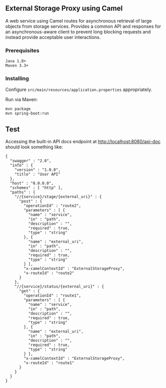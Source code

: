 
## External Storage Proxy using Camel

A web service using Camel routes for asynchronous retrieval of large objects from storage services.  Provides a common API and responses for an asynchronous-aware client to prevent long blocking requests and instead provide acceptable user interactions.   


### Prerequisites
```
Java 1.8+
Maven 3.3+
```

### Installing

Configure `src/main/resources/application.properties` appropriately.

Run via Maven:

```
mvn package
mvn spring-boot:run
```

## Test

Accessing the built-in API docs endpoint at [http://localhost:8080/api-doc](http://localhost:8080/api-doc) should look something like:  

```
{
  "swagger" : "2.0",
  "info" : {
    "version" : "1.0.0",
    "title" : "User API"
  },
  "host" : "0.0.0.0",
  "schemes" : [ "http" ],
  "paths" : {
    "//{service}/stage/{external_uri}" : {
      "post" : {
        "operationId" : "route2",
        "parameters" : [ {
          "name" : "service",
          "in" : "path",
          "description" : "",
          "required" : true,
          "type" : "string"
        }, {
          "name" : "external_uri",
          "in" : "path",
          "description" : "",
          "required" : true,
          "type" : "string"
        } ],
        "x-camelContextId" : "ExternalStorageProxy",
        "x-routeId" : "route2"
      }
    },
    "//{service}/status/{external_uri}" : {
      "get" : {
        "operationId" : "route1",
        "parameters" : [ {
          "name" : "service",
          "in" : "path",
          "description" : "",
          "required" : true,
          "type" : "string"
        }, {
          "name" : "external_uri",
          "in" : "path",
          "description" : "",
          "required" : true,
          "type" : "string"
        } ],
        "x-camelContextId" : "ExternalStorageProxy",
        "x-routeId" : "route1"
      }
    }
  }
}
```
